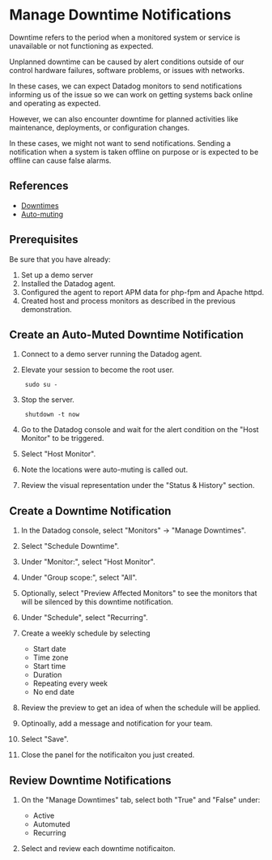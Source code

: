 # Manage Downtime Notifications
Downtime refers to the period when a monitored system or service is unavailable or not functioning as expected.

Unplanned downtime can be caused by alert conditions outside of our control hardware failures, software problems, or issues with networks.

In these cases, we can expect Datadog monitors to send notifications informing us of the issue so we can work on getting systems back online and operating as expected.

However, we can also encounter downtime for planned activities like maintenance, deployments, or configuration changes.

In these cases, we might not want to send notifications.  Sending a notification when a system is taken offline on purpose or is expected to be offline can cause false alarms.

## References
- [Downtimes](https://docs.datadoghq.com/monitors/downtimes/)
- [Auto-muting](https://docs.datadoghq.com/monitors/downtimes/#auto-muting)

## Prerequisites
Be sure that you have already:
1. Set up a demo server
1. Installed the Datadog agent.
1. Configured the agent to report APM data for php-fpm and Apache httpd.
1. Created host and process monitors as described in the previous demonstration.

## Create an Auto-Muted Downtime Notification
1. Connect to a demo server running the Datadog agent.
1. Elevate your session to become the root user.

        sudo su -

1. Stop the server.

        shutdown -t now

1. Go to the Datadog console and wait for the alert condition on the "Host Monitor" to be triggered.
1. Select "Host Monitor".
1. Note the locations were auto-muting is called out.
1. Review the visual representation under the "Status & History" section.

## Create a Downtime Notification
1. In the Datadog console, select "Monitors" -> "Manage Downtimes".
1. Select "Schedule Downtime".
1. Under "Monitor:", select "Host Monitor".
1. Under "Group scope:", select "All".
1. Optionally, select "Preview Affected Monitors" to see the monitors that will be silenced by this downtime notification.
1. Under "Schedule", select "Recurring".
1. Create a weekly schedule by selecting

    - Start date
    - Time zone
    - Start time
    - Duration
    - Repeating every week
    - No end date

1. Review the preview to get an idea of when the schedule will be applied.
1. Optinoally, add a message and notification for your team.
1. Select "Save".
1. Close the panel for the notificaiton you just created.

## Review Downtime Notifications
1. On the "Manage Downtimes" tab, select both "True" and "False" under:

    - Active
    - Automuted
    - Recurring

1. Select and review each downtime notificaiton.
